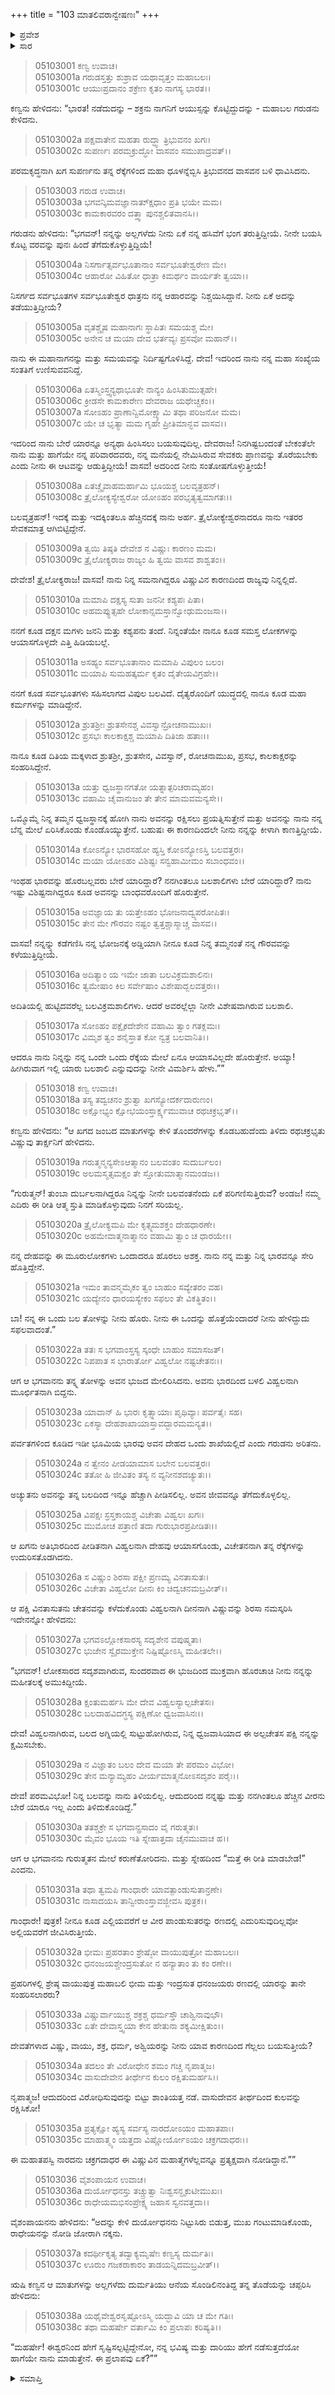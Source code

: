 +++
title = "103 ಮಾತಲಿವರಾನ್ವೇಷಣಃ"
+++

<details><summary>ಪ್ರವೇಶ</summary>


।।   ಓಂ ಓಂ ನಮೋ ನಾರಾಯಣಾಯ।।   ಶ್ರೀ ವೇದವ್ಯಾಸಾಯ ನಮಃ ।।

ಶ್ರೀ ಕೃಷ್ಣದ್ವೈಪಾಯನ ವೇದವ್ಯಾಸ ವಿರಚಿತ  

**ಶ್ರೀ ಮಹಾಭಾರತ**

**ಉದ್ಯೋಗ ಪರ್ವ**

**ಭಗವದ್ಯಾನ ಪರ್ವ**

**ಅಧ್ಯಾಯ 103**

</details>


<details><summary>ಸಾರ</summary>

ಇಂದ್ರನು ನಾಗನಿಗೆ ಆಯುಸ್ಸನ್ನು ಕೊಟ್ಟಿದ್ದುದನ್ನು ಕೇಳಿ ಕುಪಿತನಾದ ಗರುಡನು ರಭಸದಿಂದ ಇಂದ್ರನಲ್ಲಿಗೆ ಬಂದು ಅವನನ್ನು ಹೀಯಾಳಿಸಿ ತನ್ನ ಪರಾಕ್ರಮವನ್ನು ಹೇಳಿಕೊಳ್ಳುತ್ತಾ ಬಲಶಾಲಿಯು ಯಾರು ಎಂದು ನಿಶ್ಚಿತವಾಗಲಿ ಎಂದು ಪಂಥಕ್ಕೆ ಆಹ್ವಾನಿಸಿದುದು (1-17). ಆಗ ವಿಷ್ಣುವು ತನ್ನ ಬಲತೋಳನ್ನು ಗರುಡನ ಮೇಲೆ ಇಡಲು, ಅದನ್ನೂ ಹೊರಲಾರದೇ ಗರುಡನು ಕುಸಿದು ಬಿದ್ದುದು ಮತ್ತು ವಿಷ್ಣುವಿನಲ್ಲಿ ಕ್ಷಮೆ ಕೇಳಿದುದು (18-30). “ನೀನೂ ಕೂಡ ಎಲ್ಲಿಯವರೆಗೆ ಆ ವೀರ ಪಾಂಡುಸುತರನ್ನು ರಣದಲ್ಲಿ ಎದುರಿಸುವುದಿಲ್ಲವೋ ಅಲ್ಲಿಯವರೆಗೆ ಜೀವಿಸಿರುತ್ತೀಯೆ.” ಎಂದು ಕಣ್ವನು ದುರ್ಯೋಧನನಿಗೆ ಉಪದೇಶಿಸಲು ದುರ್ಯೋಧನನು ತನ್ನ ತೊಡೆಯನ್ನು ಚಪ್ಪರಿಸಿ “ಈಶ್ವರನಿಂದ ಹೇಗೆ ಸೃಷ್ಟಿಸಲ್ಪಟ್ಟಿದ್ದೇನೋ, ನನ್ನ ಭವಿಷ್ಯ ಮತ್ತು ದಾರಿಯು ಹೇಗೆ ನಡೆಸುತ್ತದೆಯೋ ಹಾಗೆಯೇ ನಾನು ಮಾಡುತ್ತೇನೆ” ಎಂದು ಉತ್ತರಿಸುವುದು (31-38).

</details>



> 05103001 ಕಣ್ವ ಉವಾಚ।  
05103001a ಗರುಡಸ್ತತ್ತು ಶುಶ್ರಾವ ಯಥಾವೃತ್ತಂ ಮಹಾಬಲಃ।  
05103001c ಆಯುಃಪ್ರದಾನಂ ಶಕ್ರೇಣ ಕೃತಂ ನಾಗಸ್ಯ ಭಾರತ।।

ಕಣ್ವನು ಹೇಳಿದನು: “ಭಾರತ! ನಡೆದುದನ್ನು – ಶಕ್ರನು ನಾಗನಿಗೆ ಆಯುಸ್ಸನ್ನು ಕೊಟ್ಟಿದ್ದುದನ್ನು - ಮಹಾಬಲ ಗರುಡನು ಕೇಳಿದನು.

> 05103002a ಪಕ್ಷವಾತೇನ ಮಹತಾ ರುದ್ಧ್ವಾ ತ್ರಿಭುವನಂ ಖಗಃ।  
05103002c ಸುಪರ್ಣಃ ಪರಮಕ್ರುದ್ಧೋ ವಾಸವಂ ಸಮುಪಾದ್ರವತ್।।

ಪರಮಕೃದ್ಧನಾಗಿ ಖಗ ಸುಪರ್ಣನು ತನ್ನ ರೆಕ್ಕೆಗಳಿಂದ ಮಹಾ ಧೂಳನ್ನೆಬ್ಬಿಸಿ ತ್ರಿಭುವನದ ವಾಸವನ ಬಳಿ ಧಾವಿಸಿದನು.

> 05103003 ಗರುಡ ಉವಾಚ।  
05103003a ಭಗವನ್ಕಿಮವಜ್ಞಾನಾತ್ಕ್ಷುಧಾಂ ಪ್ರತಿ ಭಯೇ ಮಮ।  
05103003c ಕಾಮಕಾರವರಂ ದತ್ತ್ವಾ ಪುನಶ್ಚಲಿತವಾನಸಿ।।

ಗರುಡನು ಹೇಳಿದನು: “ಭಗವನ್! ನನ್ನನ್ನು ಅಲ್ಲಗಳೆದು ನೀನು ಏಕೆ ನನ್ನ ಹಸಿವೆಗೆ ಭಂಗ ತರುತ್ತಿದ್ದೀಯೆ. ನೀನೇ ಬಯಸಿ ಕೊಟ್ಟ ವರವನ್ನು ಪುನಃ ಹಿಂದೆ ತೆಗೆದುಕೊಳ್ಳುತ್ತಿದ್ದಿಯೆ!

> 05103004a ನಿಸರ್ಗಾತ್ಸರ್ವಭೂತಾನಾಂ ಸರ್ವಭೂತೇಶ್ವರೇಣ ಮೇ।  
05103004c ಆಹಾರೋ ವಿಹಿತೋ ಧಾತ್ರಾ ಕಿಮರ್ಥಂ ವಾರ್ಯತೇ ತ್ವಯಾ।।

ನಿಸರ್ಗದ ಸರ್ವಭೂತಗಳ ಸರ್ವಭೂತೇಶ್ವರ ಧಾತ್ರನು ನನ್ನ ಆಹಾರವನ್ನು ನಿಶ್ಚಯಿಸಿದ್ದಾನೆ. ನೀನು ಏಕೆ ಅದನ್ನು ತಡೆಯುತ್ತಿದ್ದೀಯೆ?

> 05103005a ವೃತಶ್ಚೈಷ ಮಹಾನಾಗಃ ಸ್ಥಾಪಿತಃ ಸಮಯಶ್ಚ ಮೇ।  
05103005c ಅನೇನ ಚ ಮಯಾ ದೇವ ಭರ್ತವ್ಯಃ ಪ್ರಸವೋ ಮಹಾನ್।।

ನಾನು ಈ ಮಹಾನಾಗನನ್ನು ಮತ್ತು ಸಮಯವನ್ನು ನಿರ್ದಿಷ್ಟಗೊಳಿಸಿದ್ದೆ. ದೇವ! ಇದರಿಂದ ನಾನು ನನ್ನ ಮಹಾ ಸಂಖ್ಯೆಯ ಸಂತತಿಗೆ ಉಣಿಸುವವನಿದ್ದೆ.

> 05103006a ಏತಸ್ಮಿಂಸ್ತ್ವನ್ಯಥಾಭೂತೇ ನಾನ್ಯಂ ಹಿಂಸಿತುಮುತ್ಸಹೇ।  
05103006c ಕ್ರೀಡಸೇ ಕಾಮಕಾರೇಣ ದೇವರಾಜ ಯಥೇಚ್ಚಕಂ।।  
05103007a ಸೋಽಹಂ ಪ್ರಾಣಾನ್ವಿಮೋಕ್ಷ್ಯಾಮಿ ತಥಾ ಪರಿಜನೋ ಮಮ।   
05103007c ಯೇ ಚ ಭೃತ್ಯಾ ಮಮ ಗೃಹೇ ಪ್ರೀತಿಮಾನ್ಭವ ವಾಸವ।।

ಇದರಿಂದ ನಾನು ಬೇರೆ ಯಾರನ್ನೂ ಅನ್ಯಥಾ ಹಿಂಸಿಸಲು ಬಯಸುವುದಿಲ್ಲ. ದೇವರಾಜ! ನಿನಗಿಷ್ಟಬಂದಂತೆ ಬೇಕಂತೆಲೇ ನಾನು ಮತ್ತು ಹಾಗೆಯೇ ನನ್ನ ಪರಿವಾರದವರು, ನನ್ನ ಮನೆಯಲ್ಲಿ ನೇಮಿಸಿರುವ ಸೇವಕರು ಪ್ರಾಣವನ್ನು ತೊರೆಯಬೇಕು ಎಂದು ನೀನು ಈ ಆಟವನ್ನು ಆಡುತ್ತಿದ್ದೀಯೆ! ವಾಸವ! ಅದರಿಂದ ನೀನು ಸಂತೋಷಗೊಳ್ಳುತ್ತೀಯೆ!

> 05103008a ಏತಚ್ಚೈವಾಹಮರ್ಹಾಮಿ ಭೂಯಶ್ಚ ಬಲವೃತ್ರಹನ್।  
05103008c ತ್ರೈಲೋಕ್ಯಸ್ಯೇಶ್ವರೋ ಯೋಽಹಂ ಪರಭೃತ್ಯತ್ವಮಾಗತಃ।।

ಬಲವೃತ್ರಹನ್! ಇದಕ್ಕೆ ಮತ್ತು ಇದಕ್ಕಿಂತಲೂ ಹೆಚ್ಚಿನದಕ್ಕೆ ನಾನು ಅರ್ಹ. ತ್ರೈಲೋಕ್ಯೇಶ್ವರನಾದರೂ ನಾನು ಇತರರ ಸೇವಕಮಾತ್ರ ಆಗಿಬಿಟ್ಟಿದ್ದೇನೆ.

> 05103009a ತ್ವಯಿ ತಿಷ್ಠತಿ ದೇವೇಶ ನ ವಿಷ್ಣುಃ ಕಾರಣಂ ಮಮ।  
05103009c ತ್ರೈಲೋಕ್ಯರಾಜ ರಾಜ್ಯಂ ಹಿ ತ್ವಯಿ ವಾಸವ ಶಾಶ್ವತಂ।।

ದೇವೇಶ! ತ್ರೈಲೋಕ್ಯರಾಜ! ವಾಸವ! ನಾನು ನಿನ್ನ ಸಮನಾಗಿದ್ದರೂ ವಿಷ್ಣುವಿನ ಕಾರಣದಿಂದ ರಾಜ್ಯವು ನಿನ್ನಲ್ಲಿದೆ.

> 05103010a ಮಮಾಪಿ ದಕ್ಷಸ್ಯ ಸುತಾ ಜನನೀ ಕಶ್ಯಪಃ ಪಿತಾ।   
05103010c ಅಹಮಪ್ಯುತ್ಸಹೇ ಲೋಕಾನ್ಸಮಸ್ತಾನ್ವೋಢುಮಂಜಸಾ।।

ನನಗೆ ಕೂಡ ದಕ್ಷನ ಮಗಳು ಜನನಿ ಮತ್ತು ಕಶ್ಯಪನು ತಂದೆ. ನಿನ್ನಂತೆಯೇ ನಾನೂ ಕೂಡ ಸಮಸ್ತ ಲೋಕಗಳನ್ನು ಆಯಾಸಗೊಳ್ಳದೇ ಎತ್ತಿ ಹಿಡಿಯಬಲ್ಲೆ.

> 05103011a ಅಸಹ್ಯಂ ಸರ್ವಭೂತಾನಾಂ ಮಮಾಪಿ ವಿಪುಲಂ ಬಲಂ।  
05103011c ಮಯಾಪಿ ಸುಮಹತ್ಕರ್ಮ ಕೃತಂ ದೈತೇಯವಿಗ್ರಹೇ।।

ನನಗೆ ಕೂಡ ಸರ್ವಭೂತಗಳು ಸಹಿಸಲಾಗದ ವಿಪುಲ ಬಲವಿದೆ. ದೈತ್ಯರೊಂದಿಗೆ ಯುದ್ಧದಲ್ಲಿ ನಾನೂ ಕೂಡ ಮಹಾ ಕರ್ಮಗಳನ್ನು ಮಾಡಿದ್ದೇನೆ.

> 05103012a ಶ್ರುತಶ್ರೀಃ ಶ್ರುತಸೇನಶ್ಚ ವಿವಸ್ವಾನ್ರೋಚನಾಮುಖಃ।  
05103012c ಪ್ರಸಭಃ ಕಾಲಕಾಕ್ಷಶ್ಚ ಮಯಾಪಿ ದಿತಿಜಾ ಹತಾಃ।।

ನಾನೂ ಕೂಡ ದಿತಿಯ ಮಕ್ಕಳಾದ ಶ್ರುತಶ್ರೀ, ಶ್ರುತಸೇನ, ವಿವಸ್ವಾನ್, ರೋಚನಾಮುಖ, ಪ್ರಸಭ, ಕಾಲಕಾಕ್ಷರನ್ನು ಸಂಹರಿಸಿದ್ದೇನೆ.

> 05103013a ಯತ್ತು ಧ್ವಜಸ್ಥಾನಗತೋ ಯತ್ನಾತ್ಪರಿಚರಾಮ್ಯಹಂ।  
05103013c ವಹಾಮಿ ಚೈವಾನುಜಂ ತೇ ತೇನ ಮಾಮವಮನ್ಯಸೇ।।

ಒಮ್ಮೊಮ್ಮೆ ನಿನ್ನ ತಮ್ಮನ ಧ್ವಜಸ್ಥಾನಕ್ಕೆ ಹೋಗಿ ನಾನು ಅವನನ್ನು ರಕ್ಷಿಸಲು ಪ್ರಯತ್ನಿಸುತ್ತೇನೆ ಮತ್ತು ಅವನನ್ನು ನಾನು ನನ್ನ ಬೆನ್ನ ಮೇಲೆ ಏರಿಸಿಕೊಂಡು ಕೊಂಡೊಯ್ಯುತ್ತೇನೆ. ಬಹುಷಃ ಈ ಕಾರಣದಿಂದಲೇ ನೀನು ನನ್ನನ್ನು ಕೀಳಾಗಿ ಕಾಣತ್ತಿದ್ದೀಯೆ.

> 05103014a ಕೋಽನ್ಯೋ ಭಾರಸಹೋ ಹ್ಯಸ್ತಿ ಕೋಽನ್ಯೋಽಸ್ತಿ ಬಲವತ್ತರಃ।  
05103014c ಮಯಾ ಯೋಽಹಂ ವಿಶಿಷ್ಟಃ ಸನ್ವಹಾಮೀಮಂ ಸಬಾಂಧವಂ।।

ಇಂಥಹ ಭಾರವನ್ನು ಹೊರಬಲ್ಲವರು ಬೇರೆ ಯಾರಿದ್ದಾರೆ? ನನಗಿಂತಲೂ ಬಲಶಾಲಿಗಳು ಬೇರೆ ಯಾರಿದ್ದಾರೆ? ನಾನು ಇಷ್ಟು ವಿಶಿಷ್ಟನಾಗಿದ್ದರೂ ಕೂಡ ಅವನನ್ನು ಬಾಂಧವರೊಂದಿಗೆ ಹೊರುತ್ತೇನೆ.

> 05103015a ಅವಜ್ಞಾಯ ತು ಯತ್ತೇಽಹಂ ಭೋಜನಾದ್ವ್ಯಪರೋಪಿತಃ।  
05103015c ತೇನ ಮೇ ಗೌರವಂ ನಷ್ಟಂ ತ್ವತ್ತಶ್ಚಾಸ್ಮಾಚ್ಚ ವಾಸವ।।

ವಾಸವ! ನನ್ನನ್ನ್ನು ಕಡೆಗಣಿಸಿ ನನ್ನ ಭೋಜನಕ್ಕೆ ಅಡ್ಡಿಯಾಗಿ ನೀನೂ ಕೂಡ ನಿನ್ನ ತಮ್ಮನಂತೆ ನನ್ನ ಗೌರವವನ್ನು ಕಳೆಯುತ್ತಿದ್ದೀಯೆ.

> 05103016a ಅದಿತ್ಯಾಂ ಯ ಇಮೇ ಜಾತಾ ಬಲವಿಕ್ರಮಶಾಲಿನಃ।  
05103016c ತ್ವಮೇಷಾಂ ಕಿಲ ಸರ್ವೇಷಾಂ ವಿಶೇಷಾದ್ಬಲವತ್ತರಃ।।

ಅದಿತಿಯಲ್ಲಿ ಹುಟ್ಟಿದವರೆಲ್ಲ ಬಲವಿಕ್ರಮಶಾಲಿಗಳು. ಆದರೆ ಅವರಲ್ಲೆಲ್ಲಾ ನೀನೇ ವಿಶೇಷವಾಗಿರುವ ಬಲಶಾಲಿ.

> 05103017a ಸೋಽಹಂ ಪಕ್ಷೈಕದೇಶೇನ ವಹಾಮಿ ತ್ವಾಂ ಗತಕ್ಲಮಃ।  
05103017c ವಿಮೃಶ ತ್ವಂ ಶನೈಸ್ತಾತ ಕೋ ನ್ವತ್ರ ಬಲವಾನಿತಿ।।

ಆದರೂ ನಾನು ನಿನ್ನನ್ನು ನನ್ನ ಒಂದೇ ಒಂದು ರೆಕ್ಕೆಯ ಮೇಲೆ ಏನೂ ಆಯಾಸವಿಲ್ಲದೇ ಹೊರುತ್ತೇನೆ. ಅಯ್ಯಾ! ಹೀಗಿರುವಾಗ ಇಲ್ಲಿ ಯಾರು ಬಲಶಾಲಿ ಎನ್ನುವುದನ್ನು ನೀನೇ ವಿಮರ್ಶಿಸಿ ಹೇಳು.””

> 05103018 ಕಣ್ವ ಉವಾಚ।  
05103018a ತಸ್ಯ ತದ್ವಚನಂ ಶ್ರುತ್ವಾ ಖಗಸ್ಯೋದರ್ಕದಾರುಣಂ।   
05103018c ಅಕ್ಷೋಭ್ಯಂ ಕ್ಷೋಭಯಂಸ್ತಾರ್ಕ್ಷ್ಯಮುವಾಚ ರಥಚಕ್ರಭೃತ್।।

ಕಣ್ವನು ಹೇಳಿದನು: “ಆ ಖಗದ ಜಂಬದ ಮಾತುಗಳನ್ನು ಕೇಳಿ ತೊಂದರೆಗಳನ್ನು ಕೊಡಬಹುದೆಂದು ತಿಳಿದು ರಥಚಕ್ರಭೃತು ವಿಷ್ಣುವು ತಾರ್ಕ್ಷನಿಗೆ ಹೇಳಿದನು.

> 05103019a ಗರುತ್ಮನ್ಮನ್ಯಸೇಽಆತ್ಮಾನಂ ಬಲವಂತಂ ಸುದುರ್ಬಲಂ।  
05103019c ಅಲಮಸ್ಮತ್ಸಮಕ್ಷಂ ತೇ ಸ್ತೋತುಮಾತ್ಮಾನಮಂಡಜ।।

“ಗುರುತ್ಮನ್! ತುಂಬಾ ದುರ್ಬಲನಾಗಿದ್ದರೂ ನಿನ್ನನ್ನು ನೀನೇ ಬಲವಂತನೆಂದು ಏಕೆ ಪರಿಗಣಿಸುತ್ತಿರುವೆ? ಅಂಡಜ! ನಮ್ಮ ಎದಿರು ಈ ರೀತಿ ಆತ್ಮ ಸ್ತುತಿ ಮಾಡಿಕೊಳ್ಳುವುದು ನಿನಗೆ ಸರಿಯಲ್ಲ.

> 05103020a ತ್ರೈಲೋಕ್ಯಮಪಿ ಮೇ ಕೃತ್ಸ್ನಮಶಕ್ತಂ ದೇಹಧಾರಣೇ।  
05103020c ಅಹಮೇವಾತ್ಮನಾತ್ಮಾನಂ ವಹಾಮಿ ತ್ವಾಂ ಚ ಧಾರಯೇ।।

ನನ್ನ ದೇಹವನ್ನು ಈ ಮೂರುಲೋಕಗಳು ಒಂದಾದರೂ ಹೊರಲು ಅಶಕ್ತ. ನಾನು ನನ್ನ ಮತ್ತು ನಿನ್ನ ಭಾರವನ್ನೂ ಸೇರಿ ಹೊತ್ತಿದ್ದೇನೆ.

> 05103021a ಇಮಂ ತಾವನ್ಮಮೈಕಂ ತ್ವಂ ಬಾಹುಂ ಸವ್ಯೇತರಂ ವಹ।  
05103021c ಯದ್ಯೇನಂ ಧಾರಯಸ್ಯೇಕಂ ಸಫಲಂ ತೇ ವಿಕತ್ಥಿತಂ।।

ಬಾ! ನನ್ನ ಈ ಒಂದು ಬಲ ತೋಳನ್ನು ನೀನು ಹೊರು. ನೀನು ಈ ಒಂದನ್ನು ಹೊತ್ತೆಯೆಂದಾದರೆ ನೀನು ಹೇಳಿದ್ದುದು ಸಫಲವಾದಂತೆ.”

> 05103022a ತತಃ ಸ ಭಗವಾಂಸ್ತಸ್ಯ ಸ್ಕಂಧೇ ಬಾಹುಂ ಸಮಾಸಜತ್।  
05103022c ನಿಪಪಾತ ಸ ಭಾರಾರ್ತೋ ವಿಹ್ವಲೋ ನಷ್ಟಚೇತನಃ।।

ಆಗ ಆ ಭಗವಾನನು ತನ್ನ್ನ ತೋಳನ್ನು ಅವನ ಭುಜದ ಮೇಲಿರಿಸಿದನು. ಅವನು ಭಾರದಿಂದ ಬಳಲಿ ವಿಹ್ವಲನಾಗಿ ಮೂರ್ಛಿತನಾಗಿ ಬಿದ್ದನು.

> 05103023a ಯಾವಾನ್ ಹಿ ಭಾರಃ ಕೃತ್ಸ್ನಾಯಾಃ ಪೃಥಿವ್ಯಾಃ ಪರ್ವತೈಃ ಸಹ।   
05103023c ಏಕಸ್ಯಾ ದೇಹಶಾಖಾಯಾಸ್ತಾವದ್ಭಾರಮಮನ್ಯತ।।

ಪರ್ವತಗಳಿಂದ ಕೂಡಿದ ಇಡೀ ಭೂಮಿಯ ಭಾರವು ಅವನ ದೇಹದ ಒಂದು ಶಾಖೆಯಲ್ಲಿದೆ ಎಂದು ಗರುಡನು ಅರಿತನು.

> 05103024a ನ ತ್ವೇನಂ ಪೀಡಯಾಮಾಸ ಬಲೇನ ಬಲವತ್ತರಃ।  
05103024c ತತೋ ಹಿ ಜೀವಿತಂ ತಸ್ಯ ನ ವ್ಯನೀನಶದಚ್ಯುತಃ।।

ಅಚ್ಯುತನು ಅವನನ್ನು ತನ್ನ ಬಲದಿಂದ ಇನ್ನೂ ಹೆಚ್ಚಾಗಿ ಪೀಡಿಸಲಿಲ್ಲ. ಅವನ ಜೀವವನ್ನೂ ತೆಗೆದುಕೊಳ್ಳಲಿಲ್ಲ.

> 05103025a ವಿಪಕ್ಷಃ ಸ್ರಸ್ತಕಾಯಶ್ಚ ವಿಚೇತಾ ವಿಹ್ವಲಃ ಖಗಃ।  
05103025c ಮುಮೋಚ ಪತ್ರಾಣಿ ತದಾ ಗುರುಭಾರಪ್ರಪೀಡಿತಃ।।

ಆ ಖಗನು ಅತಿಭಾರದಿಂದ ಪೀಡಿತನಾಗಿ ವಿಹ್ವಲನಾಗಿ ದೇಹವು ಆಯಾಸಗೊಂಡು, ವಿಚೇತನನಾಗಿ ತನ್ನ ರೆಕ್ಕೆಗಳನ್ನು ಉದುರಿಸತೊಡಗಿದನು.

> 05103026a ಸ ವಿಷ್ಣುಂ ಶಿರಸಾ ಪಕ್ಷೀ ಪ್ರಣಮ್ಯ ವಿನತಾಸುತಃ।  
05103026c ವಿಚೇತಾ ವಿಹ್ವಲೋ ದೀನಃ ಕಿಂ ಚಿದ್ವಚನಮಬ್ರವೀತ್।।

ಆ ಪಕ್ಷಿ ವಿನತಾಸುತನು ಚೇತನವನ್ನು ಕಳೆದುಕೊಂಡು ವಿಹ್ವಲನಾಗಿ ದೀನನಾಗಿ ವಿಷ್ಣುವನ್ನು ಶಿರಸಾ ನಮಸ್ಕರಿಸಿ ಇದೇನನ್ನೋ ಹೇಳಿದನು:

> 05103027a ಭಗವಽಲ್ಲೋಕಸಾರಸ್ಯ ಸದೃಶೇನ ವಪುಷ್ಮತಾ।  
05103027c ಭುಜೇನ ಸ್ವೈರಮುಕ್ತೇನ ನಿಷ್ಪಿಷ್ಟೋಽಸ್ಮಿ ಮಹೀತಲೇ।।

“ಭಗವನ್! ಲೋಕಸಾರದ ಸದೃಶವಾಗಿರುವ, ಸುಂದರವಾದ ಈ ಭುಜದಿಂದ ಮುಕ್ತವಾಗಿ ಹೊರಚಾಚಿ ನೀನು ನನ್ನನ್ನು ಮಹೀತಲಕ್ಕೆ ಅಮುಕಿದ್ದೀಯೆ.

> 05103028a ಕ್ಷಂತುಮರ್ಹಸಿ ಮೇ ದೇವ ವಿಹ್ವಲಸ್ಯಾಲ್ಪಚೇತಸಃ।  
05103028c ಬಲದಾಹವಿದಗ್ಧಸ್ಯ ಪಕ್ಷಿಣೋ ಧ್ವಜವಾಸಿನಃ।।

ದೇವ! ವಿಹ್ವಲನಾಗಿರುವ, ಬಲದ ಅಗ್ನಿಯಲ್ಲಿ ಸುಟ್ಟುಹೋಗಿರುವ, ನಿನ್ನ ಧ್ವಜವಾಸಿಯಾದ ಈ ಅಲ್ಪಚೇತಸ ಪಕ್ಷಿ ನನ್ನನ್ನು ಕ್ಷಮಿಸಬೇಕು.

> 05103029a ನ ವಿಜ್ಞಾತಂ ಬಲಂ ದೇವ ಮಯಾ ತೇ ಪರಮಂ ವಿಭೋ।  
05103029c ತೇನ ಮನ್ಯಾಮ್ಯಹಂ ವೀರ್ಯಮಾತ್ಮನೋಽಸದೃಶಂ ಪರೈಃ।।

ದೇವ! ಪರಮವಿಭೋ! ನಿನ್ನ ಬಲವನ್ನು ನಾನು ತಿಳಿಯಲಿಲ್ಲ. ಆದುದರಿಂದ ನನ್ನಷ್ಟು ಮತ್ತು ನನಗಿಂತಲೂ ಹೆಚ್ಚಿನ ವೀರನು ಬೇರೆ ಯಾರೂ ಇಲ್ಲ ಎಂದು ತಿಳಿದುಕೊಂಡಿದ್ದೆ.”

> 05103030a ತತಶ್ಚಕ್ರೇ ಸ ಭಗವಾನ್ಪ್ರಸಾದಂ ವೈ ಗರುತ್ಮತಃ।  
05103030c ಮೈವಂ ಭೂಯ ಇತಿ ಸ್ನೇಹಾತ್ತದಾ ಚೈನಮುವಾಚ ಹ।।

ಆಗ ಆ ಭಗವಾನನು ಗುರುತ್ಮತನ ಮೇಲೆ ಕರುಣೆತೋರಿದನು. ಮತ್ತು ಸ್ನೇಹದಿಂದ “ಮತ್ತೆ ಈ ರೀತಿ ಮಾಡಬೇಡ!” ಎಂದನು.

> 05103031a ತಥಾ ತ್ವಮಪಿ ಗಾಂಧಾರೇ ಯಾವತ್ಪಾಂಡುಸುತಾನ್ರಣೇ।  
05103031c ನಾಸಾದಯಸಿ ತಾನ್ವೀರಾಂಸ್ತಾವಜ್ಜೀವಸಿ ಪುತ್ರಕ।।

ಗಾಂಧಾರೇ! ಪುತ್ರಕ! ನೀನೂ ಕೂಡ ಎಲ್ಲಿಯವರೆಗೆ ಆ ವೀರ ಪಾಂಡುಸುತರನ್ನು ರಣದಲ್ಲಿ ಎದುರಿಸುವುದಿಲ್ಲವೋ ಅಲ್ಲಿಯವರೆಗೆ ಜೀವಿಸಿರುತ್ತೀಯೆ.

> 05103032a ಭೀಮಃ ಪ್ರಹರತಾಂ ಶ್ರೇಷ್ಠೋ ವಾಯುಪುತ್ರೋ ಮಹಾಬಲಃ।  
05103032c ಧನಂಜಯಶ್ಚೇಂದ್ರಸುತೋ ನ ಹನ್ಯಾತಾಂ ತು ಕಂ ರಣೇ।।

ಪ್ರಹರಿಗಳಲ್ಲಿ ಶ್ರೇಷ್ಠ ವಾಯುಪುತ್ರ ಮಹಾಬಲಿ ಭೀಮ ಮತ್ತು ಇಂದ್ರಸುತ ಧನಂಜಯರು ರಣದಲ್ಲಿ ಯಾರನ್ನು ತಾನೇ ಸಂಹರಿಸಲಾರರು?

> 05103033a ವಿಷ್ಣುರ್ವಾಯುಶ್ಚ ಶಕ್ರಶ್ಚ ಧರ್ಮಸ್ತೌ ಚಾಶ್ವಿನಾವುಭೌ।   
05103033c ಏತೇ ದೇವಾಸ್ತ್ವಯಾ ಕೇನ ಹೇತುನಾ ಶಕ್ಯಮೀಕ್ಷಿತುಂ।।

ದೇವತೆಗಳಾದ ವಿಷ್ಣು, ವಾಯು, ಶಕ್ರ, ಧರ್ಮ, ಅಶ್ವಿಯರನ್ನು ನೀನು ಯಾವ ಕಾರಣದಿಂದ ಗೆಲ್ಲಲು ಬಯಸುತ್ತೀಯೆ?

> 05103034a ತದಲಂ ತೇ ವಿರೋಧೇನ ಶಮಂ ಗಚ್ಚ ನೃಪಾತ್ಮಜ।  
05103034c ವಾಸುದೇವೇನ ತೀರ್ಥೇನ ಕುಲಂ ರಕ್ಷಿತುಮರ್ಹಸಿ।।

ನೃಪಾತ್ಮಜ! ಆದುದರಿಂದ ವಿರೋಧಿಸುವುದನ್ನು ಬಿಟ್ಟು ಶಾಂತಿಯತ್ತ ನಡೆ. ವಾಸುದೇವನ ತೀರ್ಥದಿಂದ ಕುಲವನ್ನು ರಕ್ಷಿಸಿಕೋ!

> 05103035a ಪ್ರತ್ಯಕ್ಷೋ ಹ್ಯಸ್ಯ ಸರ್ವಸ್ಯ ನಾರದೋಽಯಂ ಮಹಾತಪಾಃ।  
05103035c ಮಾಹಾತ್ಮ್ಯಂ ಯತ್ತದಾ ವಿಷ್ಣೋರ್ಯೋಽಯಂ ಚಕ್ರಗದಾಧರಃ।।

ಈ ಮಹಾತಪಸ್ವಿ ನಾರದನು ಚಕ್ರಗದಾಧರ ಈ ವಿಷ್ಣುವಿನ ಮಹಾತ್ಮೆಗಳೆಲ್ಲವನ್ನೂ ಪ್ರತ್ಯಕ್ಷವಾಗಿ ನೋಡಿದ್ದಾನೆ.””

> 05103036 ವೈಶಂಪಾಯನ ಉವಾಚ।  
05103036a ದುರ್ಯೋಧನಸ್ತು ತಚ್ಚ್ರುತ್ವಾ ನಿಃಶ್ವಸನ್ಭೃಕುಟೀಮುಖಃ।  
05103036c ರಾಧೇಯಮಭಿಸಂಪ್ರೇಕ್ಷ್ಯ ಜಹಾಸ ಸ್ವನವತ್ತದಾ।।

ವೈಶಂಪಾಯನನು ಹೇಳಿದನು: “ಅದನ್ನು ಕೇಳಿ ದುರ್ಯೋಧನನು ನಿಟ್ಟುಸಿರು ಬಿಡುತ್ತ, ಮುಖ ಗಂಟುಮಾಡಿಕೊಂಡು, ರಾಧೇಯನನ್ನು ನೋಡಿ ಜೋರಾಗಿ ನಕ್ಕನು.

> 05103037a ಕದರ್ಥೀಕೃತ್ಯ ತದ್ವಾಕ್ಯಮೃಷೇಃ ಕಣ್ವಸ್ಯ ದುರ್ಮತಿಃ।  
05103037c ಊರುಂ ಗಜಕರಾಕಾರಂ ತಾಡಯನ್ನಿದಮಬ್ರವೀತ್।।

ಋಷಿ ಕಣ್ವನ ಆ ಮಾತುಗಳನ್ನು ಅಲ್ಲಗಳೆದು ದುರ್ಮತಿಯು ಆನೆಯ ಸೊಂಡಿಲಿನಂತಿದ್ದ ತನ್ನ ತೊಡೆಯನ್ನು ಚಪ್ಪರಿಸಿ ಹೇಳಿದನು:

> 05103038a ಯಥೈವೇಶ್ವರಸೃಷ್ಟೋಽಸ್ಮಿ ಯದ್ಭಾವಿ ಯಾ ಚ ಮೇ ಗತಿಃ।  
05103038c ತಥಾ ಮಹರ್ಷೇ ವರ್ತಾಮಿ ಕಿಂ ಪ್ರಲಾಪಃ ಕರಿಷ್ಯತಿ।।

“ಮಹರ್ಷೇ! ಈಶ್ವರನಿಂದ ಹೇಗೆ ಸೃಷ್ಟಿಸಲ್ಪಟ್ಟಿದ್ದೇನೋ, ನನ್ನ ಭವಿಷ್ಯ ಮತ್ತು ದಾರಿಯು ಹೇಗೆ ನಡೆಸುತ್ತದೆಯೋ ಹಾಗೆಯೇ ನಾನು ಮಾಡುತ್ತೇನೆ. ಈ ಪ್ರಲಾಪವು ಏಕೆ?””


<details><summary>ಸಮಾಪ್ತಿ</summary>


ಇತಿ ಶ್ರೀ ಮಹಾಭಾರತೇ ಉದ್ಯೋಗ ಪರ್ವಣಿ ಭಗವದ್ಯಾನ ಪರ್ವಣಿ ಮಾತಲಿವರಾನ್ವೇಷಣೇ ತ್ರ್ಯಧಿಕಶತತಮೋಽಧ್ಯಾಯಃ।  
ಇದು ಶ್ರೀ ಮಹಾಭಾರತದಲ್ಲಿ ಉದ್ಯೋಗ ಪರ್ವದಲ್ಲಿ ಭಗವದ್ಯಾನ ಪರ್ವದಲ್ಲಿ ಮಾತಲಿವರಾನ್ವೇಷಣೆಯಲ್ಲಿ ನೂರಾಮೂರನೆಯ ಅಧ್ಯಾಯವು.



</details>
